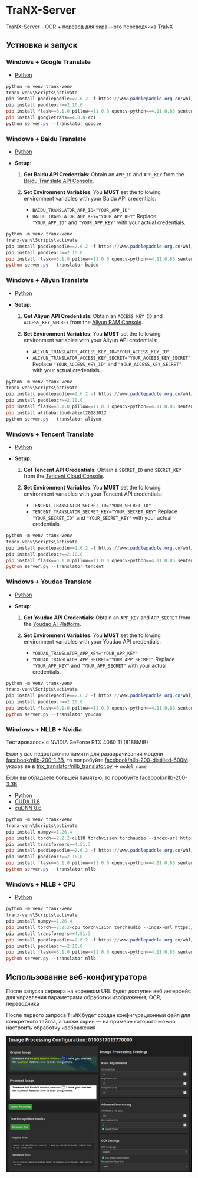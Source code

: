 # TraNX-Server

TraNX-Server - OCR + перевод для экранного переводчика [TraNX](https://github.com/kawaii-flesh/TraNX)

## Устновка и запуск

### Windows + Google Translate

- [Python](https://www.python.org/ftp/python/3.10.0/python-3.10.0-amd64.exe)

```powershell
python -m venv tranx-venv
tranx-venv\Scripts\activate
pip install paddlepaddle==2.6.2 -f https://www.paddlepaddle.org.cn/whl/windows/cpu-mkl-avx/stable.html
pip install paddleocr==2.10.0
pip install flask==3.1.0 pillow==11.0.0 opencv-python==4.11.0.86 sentencepiece==0.2.0 protobuf==6.30.2 requests==2.32.3 symspellpy==6.9.0
pip install googletrans==4.0.0-rc1
python server.py --translator google
```

### Windows + Baidu Translate

- [Python](https://www.python.org/ftp/python/3.10.0/python-3.10.0-amd64.exe)

- **Setup**:
  1.  **Get Baidu API Credentials**:
      Obtain an `APP_ID` and `APP_KEY` from the [Baidu Translate API Console](https://fanyi-api.baidu.com/manage/developer).

  2.  **Set Environment Variables**:
      You **MUST** set the following environment variables with your Baidu API credentials:
      - `BAIDU_TRANSLATOR_APP_ID="YOUR_APP_ID"`
      - `BAIDU_TRANSLATOR_APP_KEY="YOUR_APP_KEY"`
      Replace `"YOUR_APP_ID"` and `"YOUR_APP_KEY"` with your actual credentials.

```powershell
python -m venv tranx-venv
tranx-venv\Scripts\activate
pip install paddlepaddle==2.6.2 -f https://www.paddlepaddle.org.cn/whl/windows/cpu-mkl-avx/stable.html
pip install paddleocr==2.10.0
pip install flask==3.1.0 pillow==11.0.0 opencv-python==4.11.0.86 sentencepiece==0.2.0 protobuf==6.30.2 requests==2.32.3 symspellpy==6.9.0
python server.py --translator baidu
```

### Windows + Aliyun Translate

- [Python](https://www.python.org/ftp/python/3.10.0/python-3.10.0-amd64.exe)

- **Setup**:
  1.  **Get Aliyun API Credentials**:
      Obtain an `ACCESS_KEY_ID` and `ACCESS_KEY_SECRET` from the [Aliyun RAM Console](https://ram.console.aliyun.com/).

  2.  **Set Environment Variables**:
      You **MUST** set the following environment variables with your Aliyun API credentials:
      - `ALIYUN_TRANSLATOR_ACCESS_KEY_ID="YOUR_ACCESS_KEY_ID"`
      - `ALIYUN_TRANSLATOR_ACCESS_KEY_SECRET="YOUR_ACCESS_KEY_SECRET"`
      Replace `"YOUR_ACCESS_KEY_ID"` and `"YOUR_ACCESS_KEY_SECRET"` with your actual credentials.

```powershell
python -m venv tranx-venv
tranx-venv\Scripts\activate
pip install paddlepaddle==2.6.2 -f https://www.paddlepaddle.org.cn/whl/windows/cpu-mkl-avx/stable.html
pip install paddleocr==2.10.0
pip install flask==3.1.0 pillow==11.0.0 opencv-python==4.11.0.86 sentencepiece==0.2.0 protobuf==6.30.2 requests==2.32.3 symspellpy==6.9.0
pip install alibabacloud-alimt20181012
python server.py --translator aliyun
```

### Windows + Tencent Translate

- [Python](https://www.python.org/ftp/python/3.10.0/python-3.10.0-amd64.exe)

- **Setup**:
  1.  **Get Tencent API Credentials**:
      Obtain a `SECRET_ID` and `SECRET_KEY` from the [Tencent Cloud Console](https://console.cloud.tencent.com/cam/capi).

  2.  **Set Environment Variables**:
      You **MUST** set the following environment variables with your Tencent API credentials:
      - `TENCENT_TRANSLATOR_SECRET_ID="YOUR_SECRET_ID"`
      - `TENCENT_TRANSLATOR_SECRET_KEY="YOUR_SECRET_KEY"`
      Replace `"YOUR_SECRET_ID"` and `"YOUR_SECRET_KEY"` with your actual credentials.

```powershell
python -m venv tranx-venv
tranx-venv\Scripts\activate
pip install paddlepaddle==2.6.2 -f https://www.paddlepaddle.org.cn/whl/windows/cpu-mkl-avx/stable.html
pip install paddleocr==2.10.0
pip install flask==3.1.0 pillow==11.0.0 opencv-python==4.11.0.86 sentencepiece==0.2.0 protobuf==6.30.2 requests==2.32.3 symspellpy==6.9.0
python server.py --translator tencent
```

### Windows + Youdao Translate

- [Python](https://www.python.org/ftp/python/3.10.0/python-3.10.0-amd64.exe)

- **Setup**:
  1.  **Get Youdao API Credentials**:
      Obtain an `APP_KEY` and `APP_SECRET` from the [Youdao AI Platform](https://ai.youdao.com/console/#/service-provision/text-translation).

  2.  **Set Environment Variables**:
      You **MUST** set the following environment variables with your Youdao API credentials:
      - `YOUDAO_TRANSLATOR_APP_KEY="YOUR_APP_KEY"`
      - `YOUDAO_TRANSLATOR_APP_SECRET="YOUR_APP_SECRET"`
      Replace `"YOUR_APP_KEY"` and `"YOUR_APP_SECRET"` with your actual credentials.

```powershell
python -m venv tranx-venv
tranx-venv\Scripts\activate
pip install paddlepaddle==2.6.2 -f https://www.paddlepaddle.org.cn/whl/windows/cpu-mkl-avx/stable.html
pip install paddleocr==2.10.0
pip install flask==3.1.0 pillow==11.0.0 opencv-python==4.11.0.86 sentencepiece==0.2.0 protobuf==6.30.2 requests==2.32.3 symspellpy==6.9.0
python server.py --translator youdao
```

### Windows + NLLB + Nvidia

Тестировалось с NVIDIA GeForce RTX 4060 Ti (8188MiB)

Если у вас недостаточно памяти для разворачивания модели [facebook/nllb-200-1.3B](https://huggingface.co/facebook/nllb-200-1.3B), то попробуйте [facebook/nllb-200-distilled-600M](https://huggingface.co/facebook/nllb-200-distilled-600M) указав ее в [tnx_translator/nllb_translator.py](https://github.com/kawaii-flesh/TraNX-Server/blob/main/tnx_translator/nllb_translator.py) -> `model_name`

Если вы обладаете большей памятью, то поробуйте [facebook/nllb-200-3.3B](https://huggingface.co/facebook/nllb-200-3.3B)

- [Python](https://www.python.org/ftp/python/3.10.0/python-3.10.0-amd64.exe)
- [CUDA 11.8](https://developer.download.nvidia.com/compute/cuda/11.8.0/local_installers/cuda_11.8.0_522.06_windows.exe)
- [cuDNN 8.6](https://developer.nvidia.com/compute/cudnn/secure/8.6.0/local_installers/11.8/cudnn-windows-x86_64-8.6.0.163_cuda11-archive.zip)

```powershell
python -m venv tranx-venv
tranx-venv\Scripts\activate
pip install numpy==1.26.4
pip install torch==2.2.2+cu118 torchvision torchaudio --index-url https://download.pytorch.org/whl/cu118
pip install transformers==4.51.3
pip install paddlepaddle==2.6.2 -f https://www.paddlepaddle.org.cn/whl/windows/cpu-mkl-avx/stable.html
pip install paddleocr==2.10.0
pip install flask==3.1.0 pillow==11.0.0 opencv-python==4.11.0.86 sentencepiece==0.2.0 protobuf==6.30.2 requests==2.32.3 symspellpy==6.9.0
python server.py --translator nllb
```

### Windows + NLLB + CPU

- [Python](https://www.python.org/ftp/python/3.10.0/python-3.10.0-amd64.exe)

```powershell
python -m venv tranx-venv
tranx-venv\Scripts\activate
pip install numpy==1.26.4
pip install torch==2.2.2+cpu torchvision torchaudio --index-url https://download.pytorch.org/whl/cpu
pip install transformers==4.51.3
pip install paddlepaddle==2.6.2 -f https://www.paddlepaddle.org.cn/whl/windows/cpu-mkl-avx/stable.html
pip install paddleocr==2.10.0
pip install flask==3.1.0 pillow==11.0.0 opencv-python==4.11.0.86 sentencepiece==0.2.0 protobuf==6.30.2 requests==2.32.3 symspellpy==6.9.0
python server.py --translator nllb
```

## Использование веб-конфигуратора

После запуска сервера на корневом URL будет доступен веб интерфейс для управления параметрами обработки изображения, OCR, переводчика

После первого запроса `TraNX` будет создан конфигурационный файл для конкретного тайтла, а также скрин — на примере которого можно настроить обработку изображения

![WEB-Configurator](/screenshots/web-config.png)
